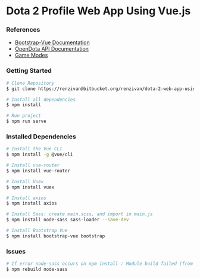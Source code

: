 # Dota 2 Profile Web App Using Vue.js

### References
- [Bootstrap-Vue Documentation](https://bootstrap-vue.js.org/docs)
- [OpenDota API Documentation](https://docs.opendota.com)
- [Game Modes](https://github.com/odota/dotaconstants/blob/master/json/game_mode.json)

### Getting Started
```bash
# Clone Repository
$ git clone https://renzivan@bitbucket.org/renzivan/dota-2-web-app-using-vue.js.git

# Install all dependencies
$ npm install

# Run project
$ npm run serve
```

### Installed Dependencies
```bash
# Install the Vue CLI
$ npm install -g @vue/cli

# Install vue-router
$ npm install vue-router

# Install Vuex
$ npm install vuex

# Install axios
$ npm install axios

# Install Sass: create main.scss, and import in main.js
$ npm install node-sass sass-loader --save-dev

# Install Bootstrap Vue
$ npm install bootstrap-vue bootstrap
```

### Issues
``` bash
# If error node-sass occurs on npm install : Module build failed (from ./node_modules/sass-loader/lib/loader.js):
$ npm rebuild node-sass
```